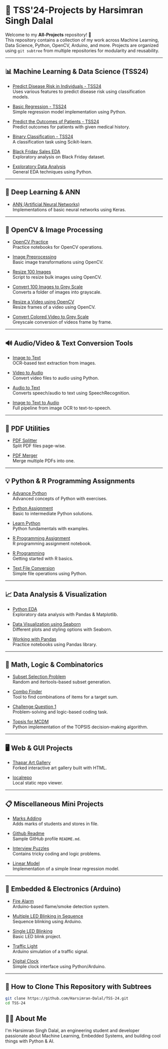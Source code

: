 # 🧠 TSS'24-Projects by Harsimran Singh Dalal

Welcome to my **All-Projects** repository! 🚀  
This repository contains a collection of my work across Machine Learning, Data Science, Python, OpenCV, Arduino, and more. Projects are organized using `git subtree` from multiple repositories for modularity and reusability.

---

## 📊 Machine Learning & Data Science (TSS24)

- [Predict Disease Risk in Individuals - TSS24](https://github.com/Harsimran-Dalal/Predict-Disease-risk-in-individuals-TSS24)  
  Uses various features to predict disease risk using classification models.

- [Basic Regression - TSS24](https://github.com/Harsimran-Dalal/Basic-Regression-TSS24)  
  Simple regression model implementation using Python.

- [Predict the Outcomes of Patients - TSS24](https://github.com/Harsimran-Dalal/Predict-the-outcomes-of-patients-with-the-disease-TSS24)  
  Predict outcomes for patients with given medical history.

- [Binary Classification - TSS24](https://github.com/Harsimran-Dalal/Binary_Classification-TSS24)  
  A classification task using Scikit-learn.

- [Black Friday Sales EDA](https://github.com/Harsimran-Dalal/Black-Friday-Sales-EDA)  
  Exploratory analysis on Black Friday dataset.

- [Exploratory Data Analysis](https://github.com/Harsimran-Dalal/Exploratory-Data-Analysis)  
  General EDA techniques using Python.

---

## 🧠 Deep Learning & ANN

- [ANN (Artificial Neural Networks)](https://github.com/Harsimran-Dalal/ANN)  
  Implementations of basic neural networks using Keras.

---

## 🎥 OpenCV & Image Processing

- [OpenCV Practice](https://github.com/Harsimran-Dalal/OpenCV_Practice)  
  Practice notebooks for OpenCV operations.

- [Image Preprocessing](https://github.com/Harsimran-Dalal/Image-Preprocessing)  
  Basic image transformations using OpenCV.

- [Resize 100 Images](https://github.com/Harsimran-Dalal/Resize-the-100-Images)  
  Script to resize bulk images using OpenCV.

- [Convert 100 Images to Grey Scale](https://github.com/Harsimran-Dalal/Convert-100-images-to-Grey-Scale)  
  Converts a folder of images into grayscale.

- [Resize a Video using OpenCV](https://github.com/Harsimran-Dalal/Resize-a-video-using-OpenCV)  
  Resize frames of a video using OpenCV.

- [Convert Colored Video to Grey Scale](https://github.com/Harsimran-Dalal/Convert-Colored-Video-to-Grey-Scale)  
  Greyscale conversion of videos frame by frame.

---

## 🔊 Audio/Video & Text Conversion Tools

- [Image to Text](https://github.com/Harsimran-Dalal/Image-To-Text)  
  OCR-based text extraction from images.

- [Video to Audio](https://github.com/Harsimran-Dalal/Video-To-Audio)  
  Convert video files to audio using Python.

- [Audio to Text](https://github.com/Harsimran-Dalal/Audio-to-Text)  
  Converts speech/audio to text using SpeechRecognition.

- [Image to Text to Audio](https://github.com/Harsimran-Dalal/Image-to-text-to-audio)  
  Full pipeline from image OCR to text-to-speech.

---

## 📄 PDF Utilities

- [PDF Splitter](https://github.com/Harsimran-Dalal/PDF-Splitter)  
  Split PDF files page-wise.

- [PDF Merger](https://github.com/Harsimran-Dalal/PDF-Merger)  
  Merge multiple PDFs into one.

---

## 💡 Python & R Programming Assignments

- [Advance Python](https://github.com/Harsimran-Dalal/Advance-Python)  
  Advanced concepts of Python with exercises.

- [Python Assignment](https://github.com/Harsimran-Dalal/Python-Assignment)  
  Basic to intermediate Python solutions.

- [Learn Python](https://github.com/Harsimran-Dalal/Learn-Python)  
  Python fundamentals with examples.

- [R Programming Assignment](https://github.com/Harsimran-Dalal/R-Programming-Assignment)  
  R programming assignment notebook.

- [R Programming](https://github.com/Harsimran-Dalal/R-Programming)  
  Getting started with R basics.

- [Text File Conversion](https://github.com/Harsimran-Dalal/Text-File-Conversion)  
  Simple file operations using Python.

---

## 📈 Data Analysis & Visualization

- [Python EDA](https://github.com/Harsimran-Dalal/PythonEDA)  
  Exploratory data analysis with Pandas & Matplotlib.

- [Data Visualization using Seaborn](https://github.com/Harsimran-Dalal/Data-Visualization-using-seaborn)  
  Different plots and styling options with Seaborn.

- [Working with Pandas](https://github.com/Harsimran-Dalal/Working-with-Pandas)  
  Practice notebooks using Pandas library.

---

## 🔢 Math, Logic & Combinatorics

- [Subset Selection Problem](https://github.com/Harsimran-Dalal/Subset-Selection-Problem)  
  Random and itertools-based subset generation.

- [Combo Finder](https://github.com/Harsimran-Dalal/ComboFinder)  
  Tool to find combinations of items for a target sum.

- [Challenge Question 1](https://github.com/Harsimran-Dalal/Challenge-Question-1)  
  Problem-solving and logic-based coding task.

- [Topsis for MCDM](https://github.com/Harsimran-Dalal/Topsis-for-Multi-criteria-Decision-making-MCDM)  
  Python implementation of the TOPSIS decision-making algorithm.

---

## 🖥️ Web & GUI Projects

- [Thapar Art Gallery](https://github.com/Harsimran-Dalal/Thapar-Art-Gallery)  
  Forked interactive art gallery built with HTML.

- [localrepo](https://github.com/Harsimran-Dalal/localrepo)  
  Local static repo viewer.

---

## 📋 Miscellaneous Mini Projects

- [Marks Adding](https://github.com/Harsimran-Dalal/Marks-Adding)  
  Adds marks of students and stores in file.

- [Github Readme](https://github.com/Harsimran-Dalal/Github-Readme)  
  Sample GitHub profile `README.md`.

- [Interview Puzzles](https://github.com/Harsimran-Dalal/Interview-Puzzles)  
  Contains tricky coding and logic problems.

- [Linear Model](https://github.com/Harsimran-Dalal/Linear-Model)  
  Implementation of a simple linear regression model.

---

## 🔌 Embedded & Electronics (Arduino)

- [Fire Alarm](https://github.com/Harsimran-Dalal/Fire-Alarm)  
  Arduino-based flame/smoke detection system.

- [Multiple LED Blinking in Sequence](https://github.com/Harsimran-Dalal/Multiple-LED-Blinking-in-Sequence)  
  Sequence blinking using Arduino.

- [Single LED Blinking](https://github.com/Harsimran-Dalal/Single-LED-Blinking)  
  Basic LED blink project.

- [Traffic Light](https://github.com/Harsimran-Dalal/Traffic-Light)  
  Arduino simulation of a traffic signal.

- [Digital Clock](https://github.com/Harsimran-Dalal/Digital-Clock)  
  Simple clock interface using Python/Arduino.

---

## 📌 How to Clone This Repository with Subtrees

```bash
git clone https://github.com/Harsimran-Dalal/TSS-24.git
cd TSS-24
```

## 🙋‍♂️ About Me
I'm Harsimran Singh Dalal, an engineering student and developer passionate about Machine Learning, Embedded Systems, and building cool things with Python & AI.

